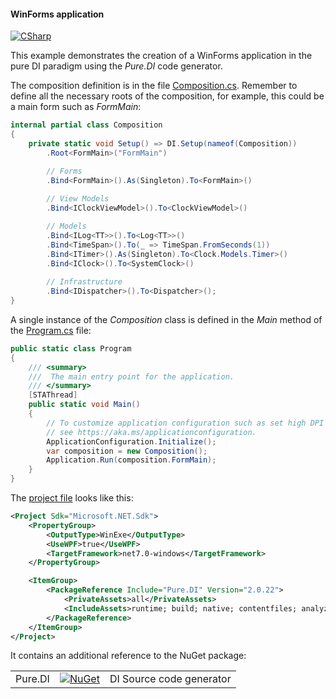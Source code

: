 #### WinForms application

[![CSharp](https://img.shields.io/badge/C%23-code-blue.svg)](/samples/WinFormsAppNetCore)

This example demonstrates the creation of a WinForms application in the pure DI paradigm using the _Pure.DI_ code generator.

The composition definition is in the file [Composition.cs](/samples/WinFormsAppNetCore/Composition.cs). Remember to define all the necessary roots of the composition, for example, this could be a main form such as _FormMain_:

```csharp
internal partial class Composition
{
    private static void Setup() => DI.Setup(nameof(Composition))
        .Root<FormMain>("FormMain")

        // Forms
        .Bind<FormMain>().As(Singleton).To<FormMain>()
        
        // View Models
        .Bind<IClockViewModel>().To<ClockViewModel>()

        // Models
        .Bind<ILog<TT>>().To<Log<TT>>()
        .Bind<TimeSpan>().To(_ => TimeSpan.FromSeconds(1))
        .Bind<ITimer>().As(Singleton).To<Clock.Models.Timer>()
        .Bind<IClock>().To<SystemClock>()
    
        // Infrastructure
        .Bind<IDispatcher>().To<Dispatcher>();
}
```

A single instance of the _Composition_ class is defined in the _Main_ method of the [Program.cs](/samples/WinFormsAppNetCore/Program.cs) file:

```c#
public static class Program
{
    /// <summary>
    ///  The main entry point for the application.
    /// </summary>
    [STAThread]
    public static void Main()
    {
        // To customize application configuration such as set high DPI settings or default font,
        // see https://aka.ms/applicationconfiguration.
        ApplicationConfiguration.Initialize();
        var composition = new Composition();
        Application.Run(composition.FormMain);
    }
}
```

The [project file](/samples/WinFormsAppNetCore/WinFormsAppNetCore.csproj) looks like this:

```xml
<Project Sdk="Microsoft.NET.Sdk">
    <PropertyGroup>
        <OutputType>WinExe</OutputType>
        <UseWPF>true</UseWPF>
        <TargetFramework>net7.0-windows</TargetFramework>
    </PropertyGroup>

    <ItemGroup>
        <PackageReference Include="Pure.DI" Version="2.0.22">
            <PrivateAssets>all</PrivateAssets>
            <IncludeAssets>runtime; build; native; contentfiles; analyzers; buildtransitive</IncludeAssets>
        </PackageReference>
    </ItemGroup>
</Project>
```

It contains an additional reference to the NuGet package:

|            |                                                                                                 |                                     |
|------------|-------------------------------------------------------------------------------------------------|:------------------------------------|
| Pure.DI    | [![NuGet](https://buildstats.info/nuget/Pure.DI)](https://www.nuget.org/packages/Pure.DI)       | DI Source code generator            |
